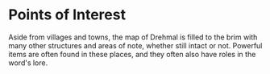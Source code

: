 # Points of Interest

Aside from villages and towns, the map of Drehmal is filled to the brim with many other structures and areas of note, whether still intact or not. Powerful items are often found in these places, and they often also have roles in the word's lore.
